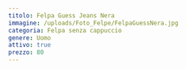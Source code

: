 ```yaml
---
titolo: Felpa Guess Jeans Nera
immagine: /uploads/Foto_Felpe/FelpaGuessNera.jpg
categoria: Felpa senza cappuccio
genere: Uomo
attivo: true
prezzo: 80
---
```


